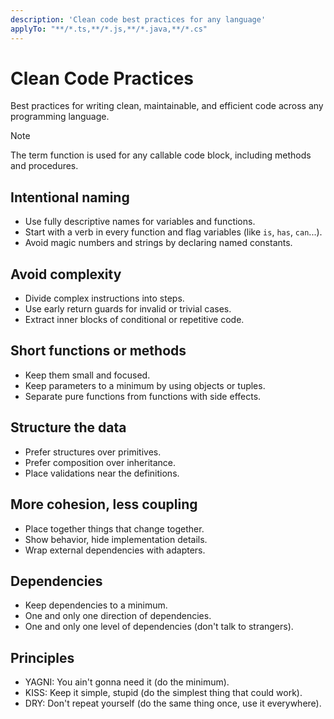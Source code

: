 ```yaml
---
description: 'Clean code best practices for any language'
applyTo: "**/*.ts,**/*.js,**/*.java,**/*.cs"
---
```

# Clean Code Practices 

Best practices for writing clean, maintainable, and efficient code across any programming language.

> [!NOTE] 
> The term function is used for any callable code block, including methods and procedures.

## Intentional naming
- Use fully descriptive names for variables and functions.
- Start with a verb in every function and flag variables (like `is`, `has`, `can`...).  
- Avoid magic numbers and strings by declaring named constants.

## Avoid complexity
- Divide complex instructions into steps.
- Use early return guards for invalid or trivial cases.
- Extract inner blocks of conditional or repetitive code.
  
## Short functions or methods
- Keep them small and focused.
- Keep parameters to a minimum by using objects or tuples.
- Separate pure functions from functions with side effects.

## Structure the data
- Prefer structures over primitives.
- Prefer composition over inheritance.
- Place validations near the definitions.

## More cohesion, less coupling
- Place together things that change together.
- Show behavior, hide implementation details.
- Wrap external dependencies with adapters.

## Dependencies
- Keep dependencies to a minimum.
- One and only one direction of dependencies.
- One and only one level of dependencies (don't talk to strangers).

## Principles
- YAGNI: You ain't gonna need it (do the minimum).
- KISS: Keep it simple, stupid (do the simplest thing that could work).
- DRY: Don't repeat yourself (do the same thing once, use it everywhere).